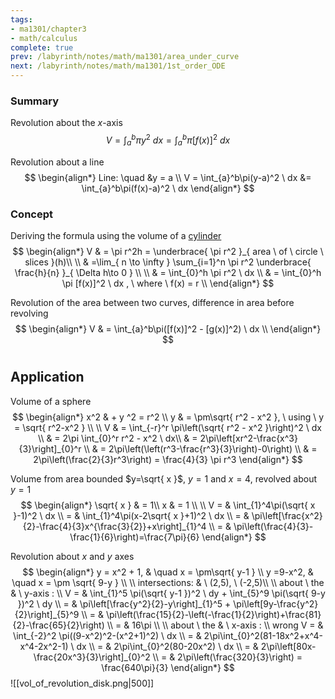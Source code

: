 ```yaml
---
tags:
- ma1301/chapter3
- math/calculus
complete: true
prev: /labyrinth/notes/math/ma1301/area_under_curve
next: /labyrinth/notes/math/ma1301/1st_order_ODE
---
```


   

### Summary
Revolution about the $x$-axis
$$
V = \int_{a}^b \pi y^2 \ dx = \int_{a}^b \pi [f(x)]^2 \ dx
$$

Revolution about a line
$$
\begin{align*}
Line: \quad &y = a \\
	V = \int_{a}^b\pi(y-a)^2 \ dx &= \int_{a}^b\pi(f(x)-a)^2 \ dx
\end{align*}
$$

### Concept
Deriving the formula using the volume of a [cylinder](/labyrinth/notes/math/math_fundementals/3d_shapes)
$$
\begin{align*}
V & = \pi r^2h = \underbrace{ \pi r^2 }_{ area \ of \ circle \ slices }(h)\\
\\
& =\lim_{ n \to \infty } \sum_{i=1}^n \pi r^2 \underbrace{ \frac{h}{n}  }_{ \Delta h\to 0 } \\
\\
& = \int_{0}^h \pi r^2 \ dx \\
& = \int_{0}^h \pi [f(x)]^2 \ dx , \ where \ f(x) = r \\
\end{align*}
$$

Revolution of the area between two curves, difference in area before revolving
$$
\begin{align*}
V & = \int_{a}^b\pi([f(x)]^2 - [g(x)]^2) \ dx \\
\end{align*}
$$

#

## Application
Volume of a sphere
$$
\begin{align*}
x^2 & + y ^2 = r^2 \\
y & = \pm\sqrt{ r^2 - x^2 }, \ using \ y = \sqrt{ r^2-x^2 } \\
\\
V & = \int_{-r}^r \pi\left(\sqrt{ r^2 - x^2 }\right)^2 \ dx \\
& = 2\pi \int_{0}^r r^2 - x^2 \ dx\\
& = 2\pi\left[xr^2-\frac{x^3}{3}\right]_{0}^r \\
& = 2\pi\left(\left(r^3-\frac{r^3}{3}\right)-0\right) \\
& = 2\pi\left(\frac{2}{3}r^3\right) = \frac{4}{3} \pi r^3
\end{align*}
$$

Volume from area bounded $y=\sqrt{ x }$, $y=1$ and $x=4$, revolved about $y=1$
$$
\begin{align*}
\sqrt{ x } & = 1\\
x & = 1 \\
\\
V = & \int_{1}^4\pi(\sqrt{ x }-1)^2 \ dx \\
= & \int_{1}^4\pi(x-2\sqrt{ x }+1)^2 \ dx \\
= & \pi\left[\frac{x^2}{2}-\frac{4}{3}x^{\frac{3}{2}}+x\right]_{1}^4 \\
= & \pi\left(\frac{4}{3}-\frac{1}{6}\right)=\frac{7\pi}{6}
\end{align*}
$$

Revolution about $x$ and $y$ axes
$$
\begin{align*}
y = x^2 + 1, & \quad x = \pm\sqrt{ y-1 } \\
y =9-x^2, & \quad x = \pm \sqrt{ 9-y } \\
\\
intersections: & \ (2,5), \ (-2,5)\\
\\
about \ the & \ y-axis : \\
V = & \int_{1}^5 \pi(\sqrt{ y-1 })^2 \ dy + \int_{5}^9 \pi(\sqrt{ 9-y })^2 \ dy \\
= & \pi\left[\frac{y^2}{2}-y\right]_{1}^5 + \pi\left[9y-\frac{y^2}{2}\right]_{5}^9 \\
= & \pi\left(\frac{15}{2}-\left(-\frac{1}{2}\right)+\frac{81}{2}-\frac{65}{2}\right) \\
= & 16\pi \\
\\
about \ the & \ x-axis : \\ wrong
V = & \int_{-2}^2 \pi((9-x^2)^2-(x^2+1)^2) \ dx \\
= & 2\pi\int_{0}^2(81-18x^2+x^4-x^4-2x^2-1) \ dx \\
= & 2\pi\int_{0}^2(80-20x^2) \ dx \\
= & 2\pi\left[80x-\frac{20x^3}{3}\right]_{0}^2 \\
= & 2\pi\left(\frac{320}{3}\right) = \frac{640\pi}{3}
\end{align*}
$$
![[vol_of_revolution_disk.png|500]]